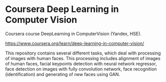 # Coursera Deep Learning in Computer Vision

Coursera course DeepLearning in ComputerVision (Yandex, HSE).

https://www.coursera.org/learn/deep-learning-in-computer-vision/

This repository contains several different tasks, which deal with processing of images with human faces. This processing includes alignment of images of human faces, facial keypoints detection with neural network regressor, face detection on images with fully convolution network, face recognition (identification) and generating of new faces using GAN.
